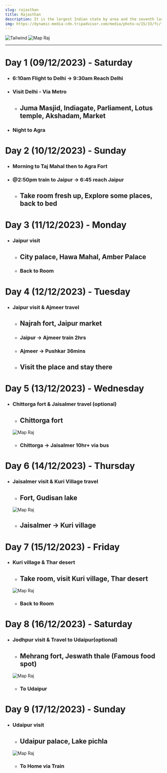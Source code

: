 ```yaml
---
slug: rajasthan
title: Rajasthan
description: It is the largest Indian state by area and the seventh largest by population. It is on India's northwestern side, where it comprises most of the wide and inhospitable Thar Desert (also known as the Great Indian Desert) 
img: https://dynamic-media-cdn.tripadvisor.com/media/photo-o/15/33/fc/f9/rajasthan.jpg?w=700&h=500&s=1
---
```


![Tailwind](/images/rajasthan.jpg)
![Map Raj](/images/map_raj.png)

---

# Day 1 (09/12/2023) - Saturday
- ### 6:10am Flight to Delhi -> 9:30am Reach Delhi
- ### Visit Delhi - Via Metro
    - ## Juma Masjid, Indiagate, Parliament, Lotus temple, Akshadam, Market
- ### Night to Agra

# Day 2 (10/12/2023) - Sunday
- ### Morning to Taj Mahal then to Agra Fort
- ### @2:50pm train to Jaipur -> 6:45 reach Jaipur
    - ## Take room fresh up, Explore some places, back to bed

# Day 3 (11/12/2023) - Monday
- ### Jaipur visit
    - ## City palace, Hawa Mahal, Amber Palace
    - ### Back to Room

# Day 4 (12/12/2023) - Tuesday
- ### Jaipur visit & Ajmeer travel
    - ## Najrah fort, Jaipur market
    - ### Jaipur -> Ajmeer train 2hrs
    - ### Ajmeer -> Pushkar 36mins
    - ## Visit the place and stay there

# Day 5 (13/12/2023) - Wednesday
- ### Chittorga fort & Jaisalmer travel (optional)
    - ## Chittorga fort
    ![Map Raj](/images/chittorga.jpg)
    - ### Chittorga -> Jaisalmer 10hr+ via bus

# Day 6 (14/12/2023) - Thursday
- ### Jaisalmer visit & Kuri Village travel
    - ## Fort, Gudisan lake
    ![Map Raj](/images/jaifort.jpg)
    - ## Jaisalmer -> Kuri village 

# Day 7 (15/12/2023) - Friday
- ### Kuri village & Thar desert
    - ## Take room, visit Kuri village, Thar desert
    ![Map Raj](/images/kuri.jpg)
    - ### Back to Room

# Day 8 (16/12/2023) - Saturday
- ### Jodhpur visit & Travel to Udaipur(optional)
    - ## Mehrang fort, Jeswath thale (Famous food spot)
    ![Map Raj](/images/mehrangarh.jpg)
    - ### To Udaipur

# Day 9 (17/12/2023) - Sunday
- ### Udaipur visit
    - ## Udaipur palace, Lake pichla
    ![Map Raj](/images/udaipur.jpg)
    - ### To Home via Train